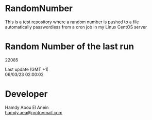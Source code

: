 # RandomNumber    
This is a test repository where a random number is pushed to a file automatically passwordless from a cron job in my Linux CentOS server    
# Random Number of the last run   
22085
      
Last update (GMT +1)    
06/03/23 02:00:02
# Developer    
Hamdy Abou El Anein   
hamdy.aea@protonmail.com
